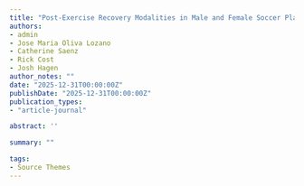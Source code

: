 ```yaml
---
title: "Post-Exercise Recovery Modalities in Male and Female Soccer Players Of All Ages And Competitive Levels: A Systematic Review. (Under Review)"
authors:
- admin
- Jose Maria Oliva Lozano
- Catherine Saenz
- Rick Cost
- Josh Hagen
author_notes: ""
date: "2025-12-31T00:00:00Z"
publishDate: "2025-12-31T00:00:00Z"
publication_types: 
- "article-journal"

abstract: ''

summary: ""

tags:
- Source Themes
---
```

